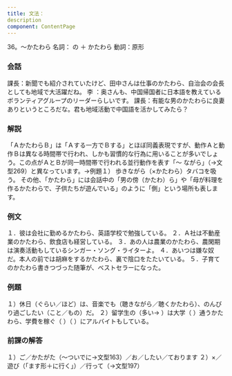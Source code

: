 ```yaml
---
title: 文法：
description
component: ContentPage
---
```



36。～かたわら
名詞： の ＋ かたわら 動詞：原形

### 会話
課長：新聞でも紹介されていたけど、田中さんは仕事のかたわら、自治会の会長としても地域で大活躍だね。 李 ：奥さんも、中国帰国者に日本語を教えているボランティアグループのリーダーらしいです。 課長：有能な男のかたわらに良妻ありというところだな。君も地域活動で中国語を活かしてみたら？

### 解説
「ＡかたわらＢ」は「Ａする一方でＢする」とほぼ同義表現ですが、動作Ａと動作Ｂは異なる時間帯で行われ、しかも習慣的な行為に用いることが多いでしょう。この点がＡとＢが同一時間帯で行われる並行動作を表す「～ ながら」（→文型269）と異なっています。→例題１）
歩きながら（×かたわら）タバコを吸う。 その他、「かたわら」には会話中の「男の傍（かたわ）ら」や「母が料理を作るかたわらで、子供たちが遊んでいる」のように「側」という場所も表します。

### 例文
１．彼は会社に勤めるかたわら、英語学校で勉強している。
２．Ａ社は不動産業のかたわら、飲食店も経営している。
３．あの人は農業のかたわら、農閑期は演奏活動もしているシンガー・ソング・ライターよ。
４．あいつは嫌な奴だ。本人の前では胡麻をするかたわら、裏で陰口をたたいている。
５．子育てのかたわら書きつづった随筆が、ベストセラーになった。

### 例題
１）休日（ぐらい／ほど）は、音楽でも（聴きながら／聴くかたわら）、のんびり過ごしたい（こと／もの）だ。
２）留学生の（多い→ ）は大学（ ）通うかたわら、学費を稼ぐ（ ）（ ）にアルバイトもしている。

### 前課の解答
１）ご／かたがた（～ついでに→文型163）／お／したい／ております
２）×／遊び（「ます形＋に行く」）／行って（→文型197）
